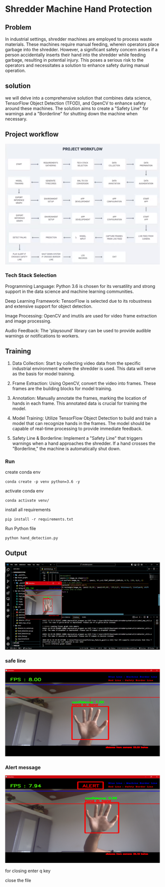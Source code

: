 # Shredder Machine Hand Protection
##  Problem
In industrial settings, shredder machines are employed to process waste materials. These machines require manual feeding, wherein operators place garbage into the shredder. However, a significant safety concern arises if a person accidentally inserts their hand into the shredder while feeding garbage, resulting in potential injury. This poses a serious risk to the operators and necessitates a solution to enhance safety during manual operation.

## solution
we will delve into a comprehensive solution that combines data science, TensorFlow Object Detection (TFOD), and OpenCV to enhance safety around these machines. The solution aims to create a "Safety Line" for warnings and a "Borderline" for shutting down the machine when necessary.

## Project workflow
![](https://raw.githubusercontent.com/NeHa77A/Shredder-Machine-Hand-Protection/main/protos/workflow.png)

### Tech Stack Selection

Programming Language: Python 3.6 is chosen for its versatility and strong support in the data science and machine learning communities.

Deep Learning Framework: TensorFlow is selected due to its robustness and extensive support for object detection.

Image Processing: OpenCV and imutils are used for video frame extraction and image processing.

Audio Feedback: The 'playsound' library can be used to provide audible warnings or notifications to workers.

## Training
1. Data Collection: Start by collecting video data from the specific industrial environment where the shredder is used. This data will serve as the basis for model training.

2. Frame Extraction: Using OpenCV, convert the video into frames. These frames are the building blocks for model training.

3. Annotation: Manually annotate the frames, marking the location of hands in each frame. This annotated data is crucial for training the model.

4. Model Training: Utilize TensorFlow Object Detection to build and train a model that can recognize hands in the frames. The model should be capable of real-time processing to provide immediate feedback.

5. Safety Line & Borderline: Implement a "Safety Line" that triggers warnings when a hand approaches the shredder. If a hand crosses the "Borderline," the machine is automatically shut down.

### Run 
create conda env
```base
conda create -p venv python=3.6 -y
```
activate conda env
```base
conda activate venv/
```

install all requirements
```base
pip install -r requirements.txt
```

Run Python file
```base
python hand_detection.py
```



## Output
![](https://raw.githubusercontent.com/NeHa77A/Shredder-Machine-Hand-Protection/main/output/Screenshot%201.png)

### safe line
![](https://raw.githubusercontent.com/NeHa77A/Shredder-Machine-Hand-Protection/main/output/Screenshot%202.png)

### Alert message
![](https://raw.githubusercontent.com/NeHa77A/Shredder-Machine-Hand-Protection/main/output/Screenshot%203.png)


for closing enter q key

close the file

